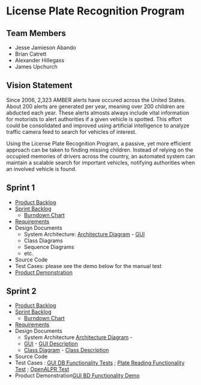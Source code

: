 # License Plate Recognition Program

## Team Members
* Jesse Jamieson Abando
* Brian Catrett
* Alexander Hillegass
* James Upchurch

## Vision Statement
  
  Since 2006, 2,323 AMBER alerts have occured across the United States. About 200 alerts are generated per year, meaning over 200 children are abducted each year. These alerts almosts always include vital information for motorists to alert authorities if a given vehicle is spotted. This effort could be consolidated and improved using artificial intelligence to analyze traffic camera feed to search for vehicles of interest.
  
  Using the License Plate Recognition Program, a passive, yet more efficient approach can be taken to finding missing children. Instead of relying on the occupied memories of drivers across the country, an automated system can maintain a scalable search for important vehicles, notifying authorities when an involved vehicle is found.
  

  
## Sprint 1

* [Product Backlog](https://docs.google.com/spreadsheets/d/1lSt2IkeWZkcXEEomajb0V5m8mf8IrMCRReRq9BhTCic/edit#gid=402146333)
* [Sprint Backlog](https://docs.google.com/spreadsheets/d/1lSt2IkeWZkcXEEomajb0V5m8mf8IrMCRReRq9BhTCic/edit#gid=0)
  * [Burndown Chart](https://docs.google.com/spreadsheets/d/1lSt2IkeWZkcXEEomajb0V5m8mf8IrMCRReRq9BhTCic/edit#gid=373722761)
* [Requirements](https://docs.google.com/document/d/146rgft-78nVKI0P4Wdcj7a0kT8OkKUM96-g3gY-bAlk/edit)
* Design Documents
  * System Architecture: [Architecture Diagram](https://docs.google.com/drawings/d/1XAnm92Z1MRIXftqTqmJtPI9S8-kcRq_8Xsm7Hkfhr3U/edit) - [GUI](https://docs.google.com/drawings/d/1q2VkqsfDRKpq601CHK0Ne6fn4U42gQo-iotT8xGuoLw/edit)
  * Class Diagrams
  * Sequence Diagrams
  * etc.
* Source Code
* Test Cases: please see the demo below for the manual test
* [Product Demonstration](https://www.youtube.com/watch?v=TdoFvpXtwX8)

## Sprint 2

* [Product Backlog](https://docs.google.com/spreadsheets/d/1lSt2IkeWZkcXEEomajb0V5m8mf8IrMCRReRq9BhTCic/edit#gid=402146333)
* [Sprint Backlog](https://docs.google.com/spreadsheets/d/1lSt2IkeWZkcXEEomajb0V5m8mf8IrMCRReRq9BhTCic/edit#gid=296008547)
  * [Burndown Chart](https://docs.google.com/spreadsheets/d/1lSt2IkeWZkcXEEomajb0V5m8mf8IrMCRReRq9BhTCic/edit#gid=2069162242)
* [Requirements](https://docs.google.com/document/d/146rgft-78nVKI0P4Wdcj7a0kT8OkKUM96-g3gY-bAlk/edit)
* Design Documents
  * System Architecture [Architecture Diagram](https://docs.google.com/drawings/d/1XAnm92Z1MRIXftqTqmJtPI9S8-kcRq_8Xsm7Hkfhr3U/edit) - 
  * [GUI](https://docs.google.com/drawings/d/1q2VkqsfDRKpq601CHK0Ne6fn4U42gQo-iotT8xGuoLw/edit)  -  [GUI Description](https://docs.google.com/document/d/1v8ZkGkWPdy0DjDnXsMmCImc-LImmenLz9Dxw8cy_ztQ/edit)
  * [Class Diagram](https://docs.google.com/drawings/d/1OuwSf7QMN0vdC2wvWqQbCiYai3YU6PSl9W0EutPnB5E/edit) - [Class Description](https://docs.google.com/document/d/19hM4XHOuAUfJTQXVzCPlpUlnj5RoBN39K19r_ryp1Ng/edit)
* Source Code
* Test Cases : [GUI DB Functionality Tests](https://docs.google.com/document/d/1TgKMqyY3Vg__-QeM3nbDgczyFEK-wBO_RmyLHEpXcDQ/edit)
             ; [Plate Reading Functionality Test](https://docs.google.com/document/d/1Cb24DZv_-YiFCy3ZAx7_2g_3tJZw0N5j6uxCfE3QB-8/edit?usp=sharing)
             ; [OpenALPR Test](https://docs.google.com/document/d/1sGJ7OmW0XctVO17Qo_EiuWaBraP-bcqW6z251UhmmnQ/edit)
* Product Demonstration[GUI BD Functionality Demo](https://www.youtube.com/watch?v=df6LavuaJU8&feature=youtu.be)
